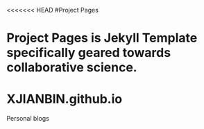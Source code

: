 <<<<<<< HEAD
#Project Pages

Project Pages is Jekyll Template specifically geared towards collaborative science. 
=======
# XJIANBIN.github.io
Personal blogs
>>>>>>> 
